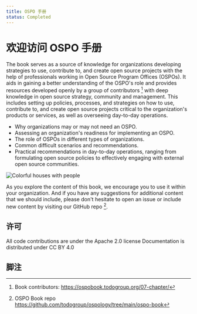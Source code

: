 ```yaml
---
title: OSPO 手册
status: Completed
---
```


# 欢迎访问 OSPO 手册

The book serves as a source of knowledge for organizations developing strategies to use, contribute to, and create open source projects with the help of professionals working in Open Source Program Offices (OSPOs). It aids in gaining a better understanding of the OSPO's role and provides resources developed openly by a group of contributors [^1] with deep knowledge in open source strategy, community and management. This includes setting up policies, processes, and strategies on how to use, contribute to, and create open source projects critical to the organization's products or services, as well as overseeing day-to-day operations.

* Why organizations may or may not need an OSPO.
* Assessing an organization's readiness for implementing an OSPO.
* The role of OSPOs in different types of organizations.
* Common difficult scenarios and recommendations.
* Practical recommendations in day-to-day operations, ranging from formulating open source policies to effectively engaging with external open source communities.

<p><img class="mt-3 mb-3" src="/images/homepage/colorful-houses.jpg" alt="Colorful houses with people"></p>

As you explore the content of this book, we encourage you to use it within your organization. And if you have any suggestions for additional content that we should include, please don't hesitate to open an issue or include new content by visiting our GitHub repo [^2].

## 许可

All code contributions are under the Apache 2.0 license
Documentation is distributed under CC BY 4.0

## 脚注

[^1]: Book contributors: https://ospobook.todogroup.org/07-chapter/

[^2]: OSPO Book repo https://github.com/todogroup/ospology/tree/main/ospo-book
